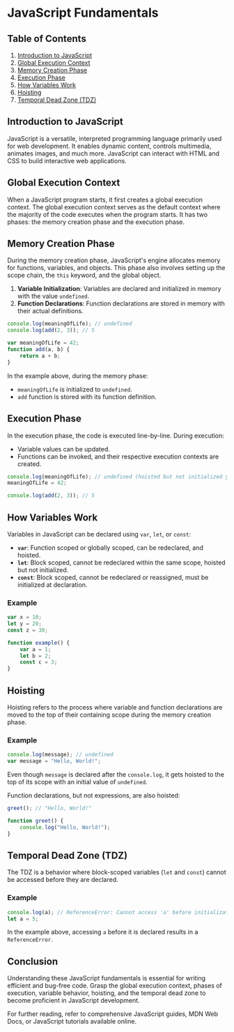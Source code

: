 # JavaScript Fundamentals

## Table of Contents
1. [Introduction to JavaScript](#introduction-to-javascript)
2. [Global Execution Context](#global-execution-context)
3. [Memory Creation Phase](#memory-creation-phase)
4. [Execution Phase](#execution-phase)
5. [How Variables Work](#how-variables-work)
6. [Hoisting](#hoisting)
7. [Temporal Dead Zone (TDZ)](#temporal-dead-zone-tdz)

## Introduction to JavaScript
JavaScript is a versatile, interpreted programming language primarily used for web development. It enables dynamic content, controls multimedia, animates images, and much more. JavaScript can interact with HTML and CSS to build interactive web applications.

## Global Execution Context
When a JavaScript program starts, it first creates a global execution context. The global execution context serves as the default context where the majority of the code executes when the program starts. It has two phases: the memory creation phase and the execution phase.

## Memory Creation Phase
During the memory creation phase, JavaScript's engine allocates memory for functions, variables, and objects. This phase also involves setting up the scope chain, the `this` keyword, and the global object.

1. **Variable Initialization**: Variables are declared and initialized in memory with the value `undefined`.
2. **Function Declarations**: Function declarations are stored in memory with their actual definitions.

```javascript
console.log(meaningOfLife); // undefined
console.log(add(2, 3)); // 5

var meaningOfLife = 42;
function add(a, b) {
    return a + b;
}
```

In the example above, during the memory phase:
- `meaningOfLife` is initialized to `undefined`.
- `add` function is stored with its function definition.

## Execution Phase
In the execution phase, the code is executed line-by-line. During execution:
- Variable values can be updated.
- Functions can be invoked, and their respective execution contexts are created.

```javascript
console.log(meaningOfLife); // undefined (hoisted but not initialized yet)
meaningOfLife = 42;

console.log(add(2, 3)); // 5
```

## How Variables Work
Variables in JavaScript can be declared using `var`, `let`, or `const`:
- **`var`**: Function scoped or globally scoped, can be redeclared, and hoisted.
- **`let`**: Block scoped, cannot be redeclared within the same scope, hoisted but not initialized.
- **`const`**: Block scoped, cannot be redeclared or reassigned, must be initialized at declaration.

### Example
```javascript
var x = 10;
let y = 20;
const z = 30;

function example() {
    var a = 1;
    let b = 2;
    const c = 3;
}
```

## Hoisting
Hoisting refers to the process where variable and function declarations are moved to the top of their containing scope during the memory creation phase.

### Example
```javascript
console.log(message); // undefined
var message = "Hello, World!";
```

Even though `message` is declared after the `console.log`, it gets hoisted to the top of its scope with an initial value of `undefined`.

Function declarations, but not expressions, are also hoisted:

```javascript
greet(); // "Hello, World!"

function greet() {
    console.log("Hello, World!");
}
```

## Temporal Dead Zone (TDZ)
The TDZ is a behavior where block-scoped variables (`let` and `const`) cannot be accessed before they are declared.

### Example
```javascript
console.log(a); // ReferenceError: Cannot access 'a' before initialization
let a = 5;
```

In the example above, accessing `a` before it is declared results in a `ReferenceError`.

## Conclusion
Understanding these JavaScript fundamentals is essential for writing efficient and bug-free code. Grasp the global execution context, phases of execution, variable behavior, hoisting, and the temporal dead zone to become proficient in JavaScript development.

For further reading, refer to comprehensive JavaScript guides, MDN Web Docs, or JavaScript tutorials available online.